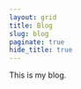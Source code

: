 ```yaml
---
layout: grid
title: Blog
slug: blog
paginate: true
hide_title: true
---
```

<style>
  h1 { display: none; }
</style>
This is my blog.
